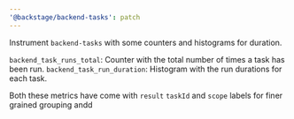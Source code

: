 ```yaml
---
'@backstage/backend-tasks': patch
---
```


Instrument `backend-tasks` with some counters and histograms for duration.

`backend_task_runs_total`: Counter with the total number of times a task has been run.
`backend_task_run_duration`: Histogram with the run durations for each task.

Both these metrics have come with `result` `taskId` and `scope` labels for finer grained grouping andd
